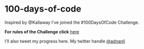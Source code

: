 # 100-days-of-code

Inspired by @Kallaway I've joined the #100DaysOfCode Challenge.

**For rules of the Challenge click** [here](https://github.com/Kallaway/100-days-of-code/blob/master/rules.md)

I'll also tweet my progress here.
My twitter handle [@adnanli](https://twitter.com/adnanli)
